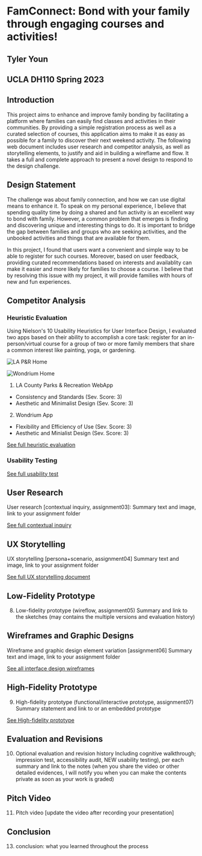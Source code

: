 # FamConnect: Bond with your family through engaging courses and activities!

## Tyler Youn

## UCLA DH110 Spring 2023

## Introduction 

This project aims to enhance and improve family bonding by facilitating a platform where families can easily find classes and activities in their communities. By providing a simple registration process as well as a curated selection of courses, this application aims to make it as easy as possible for a family to discover their next weekend activity. The following web document includes user research and competitor analysis, as well as storytelling elements, to justify and aid in building a wireflame and flow. It takes a full and complete approach to present a novel design to respond to the design challenge.  

## Design Statement

The challenge was about family connection, and how we can use digital means to enhance it. To speak on my personal experience, I believe that spending quality time by doing a shared and fun activity is an excellent way to bond with family. However, a common problem that emerges is finding and discovering unique and interesting things to do. It is important to bridge the gap between families and groups who are seeking activities, and the unbooked activities and things that are available for them. 

In this project, I found that users want a convenient and simple way to be able to register for such courses. Moreover, based on user feedback, providing curated recommendations based on interests and availablity can make it easier and more likely for families to choose a course. I believe that by resolving this issue with my project, it will provide families with hours of new and fun experiences. 

## Competitor Analysis 

### Heuristic Evaluation

Using Nielson's 10 Usability Heuristics for User Interface Design, I evaluated two apps based on their ability to accomplish a core task: register for an in-person/virtual course for a group of two or more family members that share a common interest like painting, yoga, or gardening. 

![LA P&R Home](../ASSIGNMENT01/img/homepage.PNG)

![Wondrium Home](../ASSIGNMENT01/img/IMG_2717.PNG)

1. LA County Parks & Recreation WebApp
 - Consistency and Standards (Sev. Score: 3)
 - Aesthetic and Minimalist Design (Sev. Score: 3)
2. Wondrium App
- Flexibility and Efficiency of Use (Sev. Score: 3)
- Aesthetic and Minialist Design (Sev. Score: 3)

[See full heuristic evaluation]()

### Usability Testing

[See full usability test]()

## User Research

User research [contextual inquiry, assignment03]:
Summary text and image, link to your assignment folder

[See full contextual inquiry]()

## UX Storytelling

UX storytelling [persona+scenario, assignment04]
Summary text and image, link to your assignment folder

[See full UX storytelling document]()


## Low-Fidelity Prototype

8) Low-fidelity prototype (wireflow, assignment05)
Summary and link to the sketches (may contains the multiple versions and evaluation history)


## Wireframes and Graphic Designs

Wireframe and graphic design element variation [assignment06]
Summary text and image, link to your assignment folder

[See all interface design wireframes]()

## High-Fidelity Prototype

9) High-fidelity prototype (functional/interactive prototype, assignment07)
Summary statement and link to or an embedded prototype

[See High-fidelity prototype]()

## Evaluation and Revisions
10) Optional evaluation and revision history 
Including cognitive walkthrough; impression test, accessibility audit, NEW usability testing), per each summary and link to the notes (when you share the video or other detailed evidences, I will notify you when you can make the contents private as soon as your work is graded)

## Pitch Video
11) Pitch video [update the video after recording your presentation]

## Conclusion
13) conclusion: what you learned throughout the process



